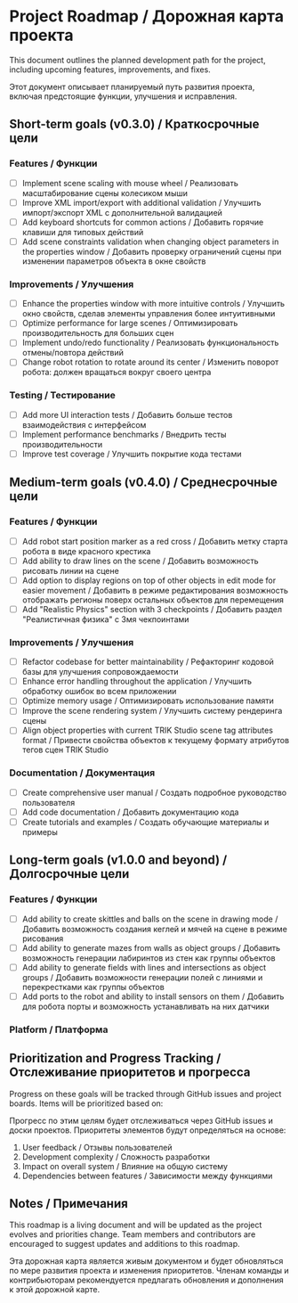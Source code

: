 # Project Roadmap / Дорожная карта проекта

This document outlines the planned development path for the project, including upcoming features, improvements, and fixes.

Этот документ описывает планируемый путь развития проекта, включая предстоящие функции, улучшения и исправления.

## Short-term goals (v0.3.0) / Краткосрочные цели

### Features / Функции
- [ ] Implement scene scaling with mouse wheel / Реализовать масштабирование сцены колесиком мыши
- [ ] Improve XML import/export with additional validation / Улучшить импорт/экспорт XML с дополнительной валидацией
- [ ] Add keyboard shortcuts for common actions / Добавить горячие клавиши для типовых действий
- [ ] Add scene constraints validation when changing object parameters in the properties window / Добавить проверку ограничений сцены при изменении параметров объекта в окне свойств

### Improvements / Улучшения
- [ ] Enhance the properties window with more intuitive controls / Улучшить окно свойств, сделав элементы управления более интуитивными
- [ ] Optimize performance for large scenes / Оптимизировать производительность для больших сцен
- [ ] Implement undo/redo functionality / Реализовать функциональность отмены/повтора действий
- [ ] Change robot rotation to rotate around its center / Изменить поворот робота: должен вращаться вокруг своего центра

### Testing / Тестирование
- [ ] Add more UI interaction tests / Добавить больше тестов взаимодействия с интерфейсом
- [ ] Implement performance benchmarks / Внедрить тесты производительности
- [ ] Improve test coverage / Улучшить покрытие кода тестами

## Medium-term goals (v0.4.0) / Среднесрочные цели

### Features / Функции
- [ ] Add robot start position marker as a red cross / Добавить метку старта робота в виде красного крестика
- [ ] Add ability to draw lines on the scene / Добавить возможность рисовать линии на сцене
- [ ] Add option to display regions on top of other objects in edit mode for easier movement / Добавить в режиме редактирования возможность отображать регионы поверх остальных объектов для перемещения
- [ ] Add "Realistic Physics" section with 3 checkpoints / Добавить раздел "Реалистичная физика" с 3мя чекпоинтами

### Improvements / Улучшения
- [ ] Refactor codebase for better maintainability / Рефакторинг кодовой базы для улучшения сопровождаемости
- [ ] Enhance error handling throughout the application / Улучшить обработку ошибок во всем приложении
- [ ] Optimize memory usage / Оптимизировать использование памяти
- [ ] Improve the scene rendering system / Улучшить систему рендеринга сцены
- [ ] Align object properties with current TRIK Studio scene tag attributes format / Привести свойства объектов к текущему формату атрибутов тегов сцен TRIK Studio

### Documentation / Документация
- [ ] Create comprehensive user manual / Создать подробное руководство пользователя
- [ ] Add code documentation / Добавить документацию кода
- [ ] Create tutorials and examples / Создать обучающие материалы и примеры

## Long-term goals (v1.0.0 and beyond) / Долгосрочные цели

### Features / Функции
- [ ] Add ability to create skittles and balls on the scene in drawing mode / Добавить возможность создания кеглей и мячей на сцене в режиме рисования
- [ ] Add ability to generate mazes from walls as object groups / Добавить возможность генерации лабиринтов из стен как группы объектов
- [ ] Add ability to generate fields with lines and intersections as object groups / Добавить возможности генерации полей с линиями и перекрестками как группы объектов
- [ ] Add ports to the robot and ability to install sensors on them / Добавить для робота порты и возможность устанавливать на них датчики

### Platform / Платформа

## Prioritization and Progress Tracking / Отслеживание приоритетов и прогресса

Progress on these goals will be tracked through GitHub issues and project boards. Items will be prioritized based on:

Прогресс по этим целям будет отслеживаться через GitHub issues и доски проектов. Приоритеты элементов будут определяться на основе:

1. User feedback / Отзывы пользователей
2. Development complexity / Сложность разработки
3. Impact on overall system / Влияние на общую систему
4. Dependencies between features / Зависимости между функциями

## Notes / Примечания

This roadmap is a living document and will be updated as the project evolves and priorities change. Team members and contributors are encouraged to suggest updates and additions to this roadmap.

Эта дорожная карта является живым документом и будет обновляться по мере развития проекта и изменения приоритетов. Членам команды и контрибьюторам рекомендуется предлагать обновления и дополнения к этой дорожной карте. 